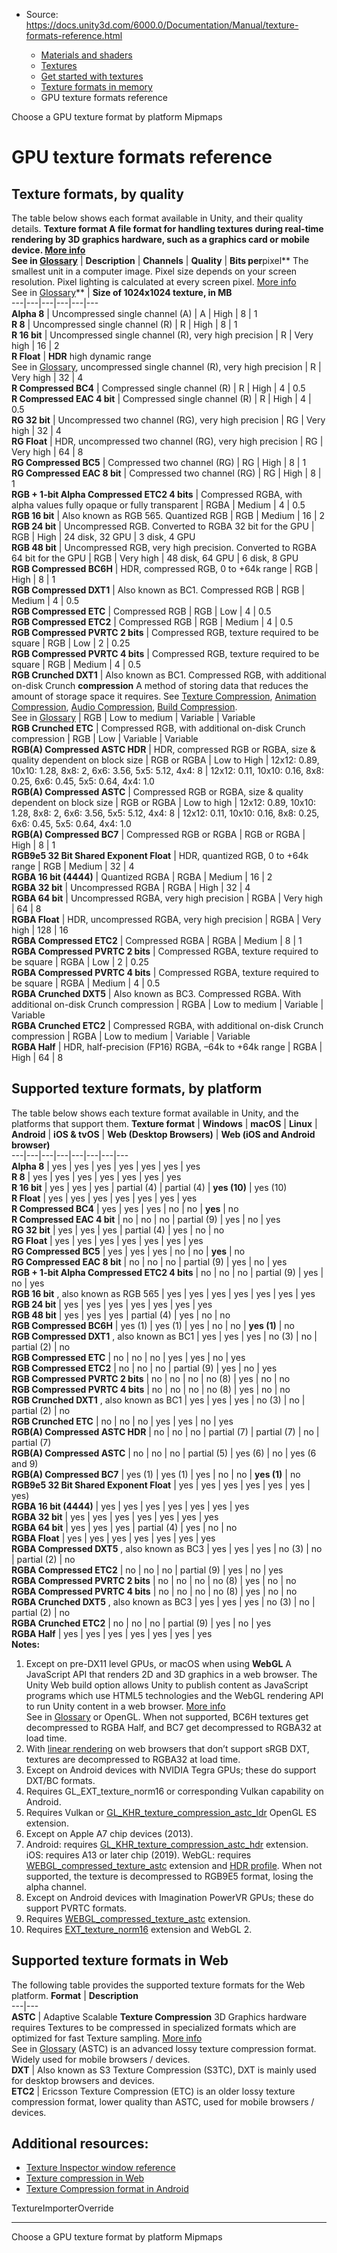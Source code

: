 * Source: https://docs.unity3d.com/6000.0/Documentation/Manual/texture-formats-reference.html

  * [Materials and shaders](https://docs.unity3d.com/6000.0/Documentation/Manual/materials-and-shaders.html)
  * [Textures](https://docs.unity3d.com/6000.0/Documentation/Manual/Textures-landing.html)
  * [Get started with textures](https://docs.unity3d.com/6000.0/Documentation/Manual/textures-getting-started.html)
  * [Texture formats in memory](https://docs.unity3d.com/6000.0/Documentation/Manual/texture-compression-formats.html)
  * GPU texture formats reference


[](https://docs.unity3d.com/6000.0/Documentation/Manual/texture-choose-format-by-platform.html)
Choose a GPU texture format by platform
[](https://docs.unity3d.com/6000.0/Documentation/Manual/texture-mipmaps-introduction.html)
Mipmaps
# GPU texture formats reference
## Texture formats, by quality
The table below shows each format available in Unity, and their quality details. 
****Texture format** A file format for handling textures during real-time rendering by 3D graphics hardware, such as a graphics card or mobile device. [More info](https://docs.unity3d.com/6000.0/Documentation/Manual/class-TextureImporterOverride)  
See in [Glossary](https://docs.unity3d.com/6000.0/Documentation/Manual/Glossary.html#TextureFormat)** | **Description** | **Channels** | **Quality** | **Bits per**pixel** The smallest unit in a computer image. Pixel size depends on your screen resolution. Pixel lighting is calculated at every screen pixel. [More info](https://docs.unity3d.com/6000.0/Documentation/Manual/ShadowPerformance.html)  
See in [Glossary](https://docs.unity3d.com/6000.0/Documentation/Manual/Glossary.html#pixel)** | **Size of 1024x1024 texture, in MB**  
---|---|---|---|---|---  
**Alpha 8** | Uncompressed single channel (A) | A | High | 8 | 1  
**R 8** | Uncompressed single channel (R) | R | High | 8 | 1  
**R 16 bit** | Uncompressed single channel (R), very high precision | R | Very high | 16 | 2  
**R Float** |  **HDR** high dynamic range  
See in [Glossary](https://docs.unity3d.com/6000.0/Documentation/Manual/Glossary.html#HDR), uncompressed single channel (R), very high precision | R | Very high | 32 | 4  
**R Compressed BC4** | Compressed single channel (R) | R | High | 4 | 0.5  
**R Compressed EAC 4 bit** | Compressed single channel (R) | R | High | 4 | 0.5  
**RG 32 bit** | Uncompressed two channel (RG), very high precision | RG | Very high | 32 | 4  
**RG Float** | HDR, uncompressed two channel (RG), very high precision | RG | Very high | 64 | 8  
**RG Compressed BC5** | Compressed two channel (RG) | RG | High | 8 | 1  
**RG Compressed EAC 8 bit** | Compressed two channel (RG) | RG | High | 8 | 1  
**RGB + 1-bit Alpha Compressed ETC2 4 bits** | Compressed RGBA, with alpha values fully opaque or fully transparent | RGBA | Medium | 4 | 0.5  
**RGB 16 bit** | Also known as RGB 565. Quantized RGB | RGB | Medium | 16 | 2  
**RGB 24 bit** | Uncompressed RGB. Converted to RGBA 32 bit for the GPU | RGB | High | 24 disk, 32 GPU | 3 disk, 4 GPU  
**RGB 48 bit** | Uncompressed RGB, very high precision. Converted to RGBA 64 bit for the GPU | RGB | Very high | 48 disk, 64 GPU | 6 disk, 8 GPU  
**RGB Compressed BC6H** | HDR, compressed RGB, 0 to +64k range | RGB | High | 8 | 1  
**RGB Compressed DXT1** | Also known as BC1. Compressed RGB | RGB | Medium | 4 | 0.5  
**RGB Compressed ETC** | Compressed RGB | RGB | Low | 4 | 0.5  
**RGB Compressed ETC2** | Compressed RGB | RGB | Medium | 4 | 0.5  
**RGB Compressed PVRTC 2 bits** | Compressed RGB, texture required to be square | RGB | Low | 2 | 0.25  
**RGB Compressed PVRTC 4 bits** | Compressed RGB, texture required to be square | RGB | Medium | 4 | 0.5  
**RGB Crunched DXT1** | Also known as BC1. Compressed RGB, with additional on-disk Crunch **compression** A method of storing data that reduces the amount of storage space it requires. See [Texture Compression](https://docs.unity3d.com/6000.0/Documentation/Manual/class-TextureImporterOverride), [Animation Compression](https://docs.unity3d.com/6000.0/Documentation/Manual/class-AnimationClip.html#AssetProperties), [Audio Compression](https://docs.unity3d.com/6000.0/Documentation/Manual/class-AudioClip.html), [Build Compression](https://docs.unity3d.com/6000.0/Documentation/Manual/ReducingFilesize.html).  
See in [Glossary](https://docs.unity3d.com/6000.0/Documentation/Manual/Glossary.html#compression) | RGB | Low to medium | Variable | Variable  
**RGB Crunched ETC** | Compressed RGB, with additional on-disk Crunch compression | RGB | Low | Variable | Variable  
**RGB(A) Compressed ASTC HDR** | HDR, compressed RGB or RGBA, size & quality dependent on block size | RGB or RGBA | Low to High | 12x12: 0.89, 10x10: 1.28, 8x8: 2, 6x6: 3.56, 5x5: 5.12, 4x4: 8 | 12x12: 0.11, 10x10: 0.16, 8x8: 0.25, 6x6: 0.45, 5x5: 0.64, 4x4: 1.0  
**RGB(A) Compressed ASTC** | Compressed RGB or RGBA, size & quality dependent on block size | RGB or RGBA | Low to high | 12x12: 0.89, 10x10: 1.28, 8x8: 2, 6x6: 3.56, 5x5: 5.12, 4x4: 8 | 12x12: 0.11, 10x10: 0.16, 8x8: 0.25, 6x6: 0.45, 5x5: 0.64, 4x4: 1.0  
**RGB(A) Compressed BC7** | Compressed RGB or RGBA | RGB or RGBA | High | 8 | 1  
**RGB9e5 32 Bit Shared Exponent Float** | HDR, quantized RGB, 0 to +64k range | RGB | Medium | 32 | 4  
**RGBA 16 bit (4444)** | Quantized RGBA | RGBA | Medium | 16 | 2  
**RGBA 32 bit** | Uncompressed RGBA | RGBA | High | 32 | 4  
**RGBA 64 bit** | Uncompressed RGBA, very high precision | RGBA | Very high | 64 | 8  
**RGBA Float** | HDR, uncompressed RGBA, very high precision | RGBA | Very high | 128 | 16  
**RGBA Compressed ETC2** | Compressed RGBA | RGBA | Medium | 8 | 1  
**RGBA Compressed PVRTC 2 bits** | Compressed RGBA, texture required to be square | RGBA | Low | 2 | 0.25  
**RGBA Compressed PVRTC 4 bits** | Compressed RGBA, texture required to be square | RGBA | Medium | 4 | 0.5  
**RGBA Crunched DXT5** | Also known as BC3. Compressed RGBA. With additional on-disk Crunch compression | RGBA | Low to medium | Variable | Variable  
**RGBA Crunched ETC2** | Compressed RGBA, with additional on-disk Crunch compression | RGBA | Low to medium | Variable | Variable  
**RGBA Half** | HDR, half-precision (FP16) RGBA, –64k to +64k range | RGBA | High | 64 | 8  
## Supported texture formats, by platform
The table below shows each texture format available in Unity, and the platforms that support them. 
**Texture format** | **Windows** | **macOS** | **Linux** | **Android** | **iOS & tvOS** | **Web (Desktop Browsers)** | **Web (iOS and Android browser)**  
---|---|---|---|---|---|---|---  
**Alpha 8** | yes | yes | yes | yes | yes | yes | yes  
**R 8** | yes | yes | yes | yes | yes | yes | yes  
**R 16 bit** | yes | yes | yes | partial (4) | partial (4) | **yes (10)** | yes (10)  
**R Float** | yes | yes | yes | yes | yes | yes | yes  
**R Compressed BC4** | yes | yes | yes | no | no | **yes** | no  
**R Compressed EAC 4 bit** | no | no | no | partial (9) | yes | no | yes  
**RG 32 bit** | yes | yes | yes | partial (4) | yes | no | no  
**RG Float** | yes | yes | yes | yes | yes | yes | yes  
**RG Compressed BC5** | yes | yes | yes | no | no | **yes** | no  
**RG Compressed EAC 8 bit** | no | no | no | partial (9) | yes | no | yes  
**RGB + 1-bit Alpha Compressed ETC2 4 bits** | no | no | no | partial (9) | yes | no | yes  
**RGB 16 bit** , also known as RGB 565 | yes | yes | yes | yes | yes | yes | yes  
**RGB 24 bit** | yes | yes | yes | yes | yes | yes | yes  
**RGB 48 bit** | yes | yes | yes | partial (4) | yes | no | no  
**RGB Compressed BC6H** | yes (1) | yes (1) | yes | no | no | **yes (1)** | no  
**RGB Compressed DXT1** , also known as BC1 | yes | yes | yes | no (3) | no | partial (2) | no  
**RGB Compressed ETC** | no | no | no | yes | yes | no | yes  
**RGB Compressed ETC2** | no | no | no | partial (9) | yes | no | yes  
**RGB Compressed PVRTC 2 bits** | no | no | no | no (8) | yes | no | no  
**RGB Compressed PVRTC 4 bits** | no | no | no | no (8) | yes | no | no  
**RGB Crunched DXT1** , also known as BC1 | yes | yes | yes | no (3) | no | partial (2) | no  
**RGB Crunched ETC** | no | no | no | yes | yes | no | yes  
**RGB(A) Compressed ASTC HDR** | no | no | no | partial (7) | partial (7) | no | partial (7)  
**RGB(A) Compressed ASTC** | no | no | no | partial (5) | yes (6) | no | yes (6 and 9)  
**RGB(A) Compressed BC7** | yes (1) | yes (1) | yes | no | no | **yes (1)** | no  
**RGB9e5 32 Bit Shared Exponent Float** | yes | yes | yes | yes | yes | yes | yes)  
**RGBA 16 bit (4444)** | yes | yes | yes | yes | yes | yes | yes  
**RGBA 32 bit** | yes | yes | yes | yes | yes | yes | yes  
**RGBA 64 bit** | yes | yes | yes | partial (4) | yes | no | no  
**RGBA Float** | yes | yes | yes | yes | yes | yes | yes  
**RGBA Compressed DXT5** , also known as BC3 | yes | yes | yes | no (3) | no | partial (2) | no  
**RGBA Compressed ETC2** | no | no | no | partial (9) | yes | no | yes  
**RGBA Compressed PVRTC 2 bits** | no | no | no | no (8) | yes | no | no  
**RGBA Compressed PVRTC 4 bits** | no | no | no | no (8) | yes | no | no  
**RGBA Crunched DXT5** , also known as BC3 | yes | yes | yes | no (3) | no | partial (2) | no  
**RGBA Crunched ETC2** | no | no | no | partial (9) | yes | no | yes  
**RGBA Half** | yes | yes | yes | yes | yes | yes | yes  
**Notes:**
  1. Except on pre-DX11 level GPUs, or macOS when using **WebGL** A JavaScript API that renders 2D and 3D graphics in a web browser. The Unity Web build option allows Unity to publish content as JavaScript programs which use HTML5 technologies and the WebGL rendering API to run Unity content in a web browser. [More info](https://docs.unity3d.com/6000.0/Documentation/Manual/webgl.html)  
See in [Glossary](https://docs.unity3d.com/6000.0/Documentation/Manual/Glossary.html#WebGL) or OpenGL. When not supported, BC6H textures get decompressed to RGBA Half, and BC7 get decompressed to RGBA32 at load time.
  2. With [linear rendering](https://docs.unity3d.com/6000.0/Documentation/Manual/color-spaces-landing.html) on web browsers that don’t support sRGB DXT, textures are decompressed to RGBA32 at load time.
  3. Except on Android devices with NVIDIA Tegra GPUs; these do support DXT/BC formats.
  4. Requires GL_EXT_texture_norm16 or corresponding Vulkan capability on Android.
  5. Requires Vulkan or [GL_KHR_texture_compression_astc_ldr](https://opengles.gpuinfo.org/listreports.php?extension=GL_KHR_texture_compression_astc_ldr) OpenGL ES extension.
  6. Except on Apple A7 chip devices (2013).
  7. Android: requires [GL_KHR_texture_compression_astc_hdr](https://opengles.gpuinfo.org/listreports.php?extension=GL_KHR_texture_compression_astc_hdr) extension. iOS: requires A13 or later chip (2019). WebGL: requires [WEBGL_compressed_texture_astc](https://developer.mozilla.org/en-US/docs/Web/API/WEBGL_compressed_texture_astc) extension and [HDR profile](https://developer.mozilla.org/en-US/docs/Web/API/WEBGL_compressed_texture_astc/getSupportedProfiles). When not supported, the texture is decompressed to RGB9E5 format, losing the alpha channel.
  8. Except on Android devices with Imagination PowerVR GPUs; these do support PVRTC formats.
  9. Requires [WEBGL_compressed_texture_astc](https://developer.mozilla.org/en-US/docs/Web/API/WEBGL_compressed_texture_astc) extension.
  10. Requires [EXT_texture_norm16](https://developer.mozilla.org/en-US/docs/Web/API/EXT_texture_norm16) extension and WebGL 2.


## Supported texture formats in Web
The following table provides the supported texture formats for the Web platform.
**Format** | **Description**  
---|---  
**ASTC** | Adaptive Scalable **Texture Compression** 3D Graphics hardware requires Textures to be compressed in specialized formats which are optimized for fast Texture sampling. [More info](https://docs.unity3d.com/6000.0/Documentation/Manual/class-TextureImporterOverride)  
See in [Glossary](https://docs.unity3d.com/6000.0/Documentation/Manual/Glossary.html#TextureCompression) (ASTC) is an advanced lossy texture compression format. Widely used for mobile browsers / devices.  
**DXT** | Also known as S3 Texture Compression (S3TC), DXT is mainly used for desktop browsers and devices.  
**ETC2** | Ericsson Texture Compression (ETC) is an older lossy texture compression format, lower quality than ASTC, used for mobile browsers / devices.  
## Additional resources:
  * [Texture Inspector window reference](https://docs.unity3d.com/6000.0/Documentation/Manual/class-TextureImporter.html)
  * [Texture compression in Web](https://docs.unity3d.com/6000.0/Documentation/Manual/webgl-texture-compression.html)
  * [Texture Compression format in Android](https://docs.unity3d.com/6000.0/Documentation/Manual/android-requirements-and-compatibility.html#texture-compression)


TextureImporterOverride
* * *
[](https://docs.unity3d.com/6000.0/Documentation/Manual/texture-choose-format-by-platform.html)
Choose a GPU texture format by platform
[](https://docs.unity3d.com/6000.0/Documentation/Manual/texture-mipmaps-introduction.html)
Mipmaps
